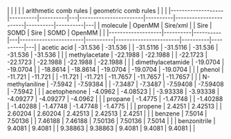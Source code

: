 |                   |          |          |   |        arithmetic comb rules     |         geometric comb rules     |          |   |
|-------------------|----------|----------|---|-----------------------|----------|-----------------------|----------|----------|---|
| molecule          | OpenMM   | Sire/xml |   | Sire                  | SOMD     | Sire                  | SOMD     | OpenMM   |   |
|-------------------|----------|----------|---|-----------------------|----------|-----------------------|----------|----------|---|
| acetic acid       | -31.536  | -31.536  |   | -31.5116              | -31.5116 | -31.536               | -31.536  | -31.536  |   |
| methylacetate     | -22.1988 | -22.1988 |   | -22.1723              | -22.1723 | -22.1988              | -22.1988 | -22.1988 |   |
| dimethylacetamide | -19.0704 | -19.0704 |   | -18.8614              | -18.8614 | -19.0704              | -19.0704 | -19.0704 |   |
| phenol            | -11.721  | -11.721  |   | -11.721               | -11.721  | -11.7657              | -11.7657 | -11.7657 |   |
| N-methylaniline   | -7.5942  | -7.59384 |   | -7.3487               | -7.3487  | -7.59408              | -7.59408 | -7.5942  |   |
| acetophenone      | -4.0962  | -4.08523 |   | -3.93338              | -3.93338 | -4.09277              | -4.09277 | -4.0962  |   |
| propane           | -1.4775  | -1.47748 |   | -1.40288              | -1.40288 | -1.47748              | -1.47748 | -1.4775  |   |
| propene           | 2.4251   | 2.42513  |   | 2.60204               | 2.60204  | 2.42513               | 2.42513  | 2.4251   |   |
| benzene           | 7.5014   | 7.50136  |   | 7.46188               | 7.46188  | 7.50136               | 7.50136  | 7.5014   |   |
| benzonitrile      | 9.4081   | 9.4081   |   | 9.38863               | 9.38863  | 9.4081                | 9.4081   | 9.4081   |   |
